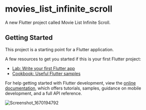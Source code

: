 # movies_list_infinite_scroll

A new Flutter project called Movie List Infinite Scroll.

## Getting Started

This project is a starting point for a Flutter application.

A few resources to get you started if this is your first Flutter project:

- [Lab: Write your first Flutter app](https://docs.flutter.dev/get-started/codelab)
- [Cookbook: Useful Flutter samples](https://docs.flutter.dev/cookbook)

For help getting started with Flutter development, view the
[online documentation](https://docs.flutter.dev/), which offers tutorials,
samples, guidance on mobile development, and a full API reference.

![Screenshot_1670194792](https://user-images.githubusercontent.com/1781580/205520869-ee637968-f978-43a3-b33c-005788c46071.png)
